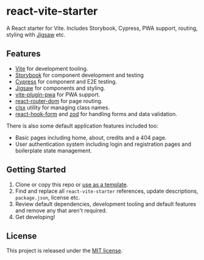 # react-vite-starter
A React starter for Vite. Includes Storybook, Cypress, PWA support, routing, styling with [Jigsaw](https://github.com/ben-ryder/jigsaw) etc.

## Features
- [Vite](https://vitejs.dev/) for development tooling.
- [Storybook](https://storybook.js.org/) for component development and testing
- [Cypress](https://www.cypress.io/) for component and E2E testing.
- [Jigsaw](https://github.com/ben-ryder/jigsaw) for components and styling.
- [vite-plugin-pwa](https://github.com/vite-pwa/vite-plugin-pwa) for PWA support.
- [react-router-dom](https://github.com/remix-run/react-router) for page routing.
- [clsx](https://github.com/lukeed/clsx) utility for managing class names.
- [react-hook-form](https://react-hook-form.com/) and [zod](https://zod.dev/) for handling forms and data validation.

There is also some default application features included too:
- Basic pages including home, about, credits and a 404 page.
- User authentication system including login and registration pages and boilerplate state management.

## Getting Started
1. Clone or copy this repo or [use as a template](https://docs.github.com/en/repositories/creating-and-managing-repositories/creating-a-repository-from-a-template).
2. Find and replace all `react-vite-starter` references, update descriptions, `package.json`, license etc.
3. Review default dependencies, development tooling and default features and remove any that aren't required.
4. Get developing!

## License
This project is released under the [MIT license](https://choosealicense.com/licenses/mit/).
